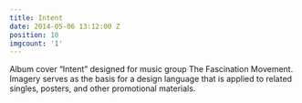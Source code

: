 ```yaml
---
title: Intent
date: 2014-05-06 13:12:00 Z
position: 10
imgcount: '1'
---
```


Album cover “Intent” designed for music group The Fascination Movement. Imagery serves as the basis for a design language that is applied to related singles, posters, and other promotional materials.
